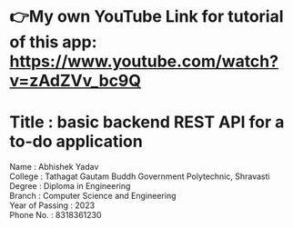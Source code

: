 # 👉My own YouTube Link for tutorial of this app: https://www.youtube.com/watch?v=zAdZVv_bc9Q 
# Title : basic backend REST API for a to-do application
Name : Abhishek Yadav<br>
College : Tathagat Gautam Buddh Government Polytechnic, Shravasti<br>
Degree : Diploma in Engineering<br>
Branch : Computer Science and Engineering<br>
Year of Passing : 2023<br>
Phone No. : 8318361230
